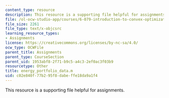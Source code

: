 ```yaml
---
content_type: resource
description: This resource is a supporting file helpful for assignments.
file: /ol-ocw-studio-app/courses/6-079-introduction-to-convex-optimization-fall-2009/c02e840f77b295f8dabeffe18da9a1f4_energy_portfolio_data.m
file_size: 2261
file_type: text/x-objcsrc
learning_resource_types:
- Assignments
license: https://creativecommons.org/licenses/by-nc-sa/4.0/
ocw_type: OCWFile
parent_title: Assignments
parent_type: CourseSection
parent_uid: 1953abf8-2f71-b9c5-a4c3-2ef0ac3f03b9
resourcetype: Other
title: energy_portfolio_data.m
uid: c02e840f-77b2-95f8-dabe-ffe18da9a1f4
---
```

This resource is a supporting file helpful for assignments.